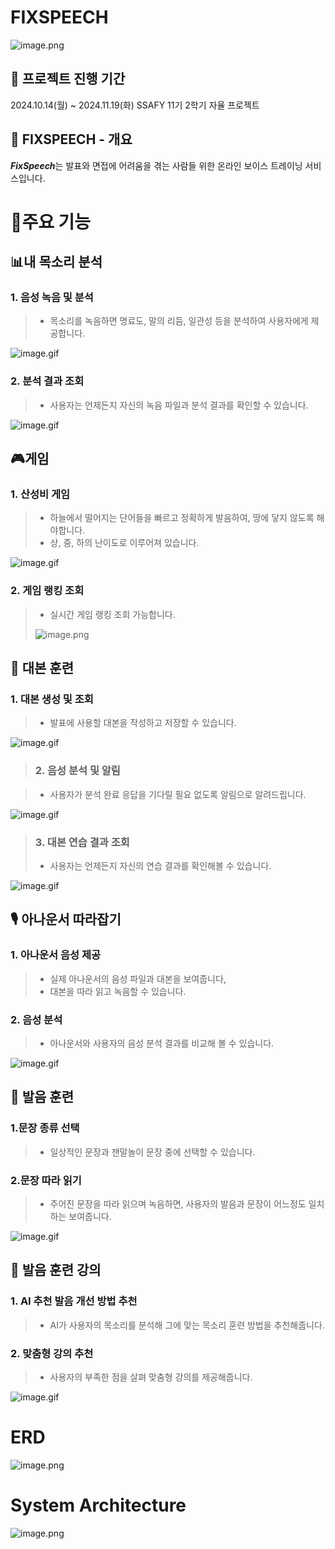 
# FIXSPEECH

![image.png](./docs/FIXSPEECH_LOGO.png)


## 📘 프로젝트 진행 기간

2024.10.14(월) ~ 2024.11.19(화) 
SSAFY 11기 2학기 자율 프로젝트

## 🔎 FIXSPEECH - 개요

***FixSpeech***는 발표와 면접에 어려움을 겪는 사람들 위한 온라인 보이스 트레이닝 서비스입니다. 



# 💎주요 기능
##  📊내 목소리 분석

### 1. 음성 녹음 및 분석

> - 목소리를 녹음하면 명료도, 말의 리듬, 일관성 등을 분석하여 사용자에게 제공합니다. 
>
![image.gif](./docs/내목소리분석.gif)

### 2. 분석 결과 조회

> - 사용자는 언제든지 자신의 녹음 파일과 분석 결과를 확인할 수 있습니다.

![image.gif](./docs/목소리분석결과.gif)



## 🎮게임

### 1. 산성비 게임

>-  하늘에서 떨어지는 단어들을 빠르고 정확하게 발음하여, 땅에 닿지 않도록 해야합니다.
>-  상, 중, 하의 난이도로 이루어져 있습니다.
>
![image.gif](./docs/산성비.gif)
### 2. 게임 랭킹 조회

> - 실시간 게임 랭킹 조회 가능합니다.
>
> ![image.png](./docs/랭킹캡쳐.gif)
## 📃 대본 훈련

### 1. 대본 생성 및 조회

> - 발표에 사용할 대본을 작성하고 저장할 수 있습니다.

> 
![image.gif](./docs/대본생성.gif)
> ### 2. 음성 분석 및 알림

> - 사용자가 분석 완료 응답을 기다릴 필요  없도록 알림으로 알려드립니다. 
> 
![image.gif](./docs/대본분석.gif)


> ### 3. 대본 연습 결과 조회
> - 사용자는 언제든지 자신의 연습 결과를 확인해볼 수 있습니다.

![image.gif](./docs/대본연습결과.gif)


## 🎙 아나운서 따라잡기

### 1. 아나운서 음성 제공

> - 실제 아나운서의 음성 파일과 대본을 보여줍니다,
> - 대본을 따라 읽고 녹음할 수 있습니다.

### 2. 음성 분석

> - 아나운서와 사용자의 음성 분석 결과를 비교해 볼 수 있습니다. 
>
![image.gif](./docs/아나운서.gif)
## 🎯 발음 훈련
### 1.문장 종류 선택
>- 일상적인 문장과 잰말놀이 문장 중에 선택할 수 있습니다.
### 2.문장 따라 읽기
>- 주어진 문장을 따라 읽으며 녹음하면, 사용자의 발음과 문장이 어느정도 일치하는 보여줍니다.
>
![image.gif](./docs/발음훈련.gif)

## 📖 발음 훈련 강의
### 1. AI 추천 발음 개선 방법 추천
>- AI가 사용자의 목소리를 분석해 그에 맞는 목소리 훈련 방법을 추천해줍니다.
### 2. 맞춤형 강의 추천
>- 사용자의 부족한 점을 살펴 맞춤형 강의를 제공해줍니다.

![image.gif](./docs/발음훈련강의.gif)
# ERD

![image.png](./docs/FIXSPEECH_ERD.PNG)



# System Architecture

![image.png](./docs/FIXSPEECH_시스템아키텍쳐.png)

